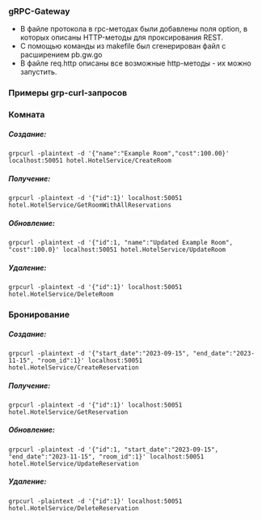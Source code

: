 
### gRPC-Gateway
- В файле протокола в rpc-методах были добавлены поля option, в которых описаны HTTP-методы для проксирования REST.
- С помощью команды из makefile был сгенерирован файл с расширением pb.gw.go
- В файле req.http описаны все возможные http-методы - их можно запустить.

### Примеры grp-curl-запросов

### Комната
##### Создание:
`grpcurl -plaintext -d '{"name":"Example Room","cost":100.00}' localhost:50051 hotel.HotelService/CreateRoom`

##### Получение:
`grpcurl -plaintext -d '{"id":1}' localhost:50051 hotel.HotelService/GetRoomWithAllReservations`

##### Обновление:
`grpcurl -plaintext -d '{"id":1, "name":"Updated Example Room", "cost":100.0}' localhost:50051 hotel.HotelService/UpdateRoom`

##### Удаление:
`grpcurl -plaintext -d '{"id":1}' localhost:50051 hotel.HotelService/DeleteRoom`


### Бронирование
##### Создание:
`grpcurl -plaintext -d '{"start_date":"2023-09-15", "end_date":"2023-11-15", "room_id":1}' localhost:50051 hotel.HotelService/CreateReservation`

##### Получение:
`grpcurl -plaintext -d '{"id":1}' localhost:50051 hotel.HotelService/GetReservation`

##### Обновление:
`grpcurl -plaintext -d '{"id":1, "start_date":"2023-09-15", "end_date":"2023-11-15", "room_id":1}' localhost:50051 hotel.HotelService/UpdateReservation`

##### Удаление:
`grpcurl -plaintext -d '{"id":1}' localhost:50051 hotel.HotelService/DeleteReservation`
